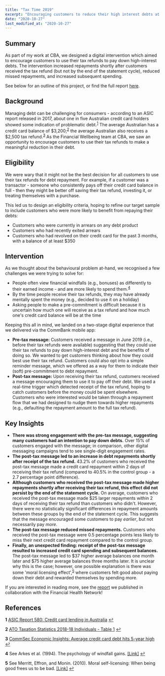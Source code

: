 ```yaml
---
title: "Tax Time 2019"
excerpt: "Encouraging customers to reduce their high interest debts at tax time."
date: "2020-10-27"
last_modified_at: "2020-10-27"
---
```


## Summary

As part of my work at CBA, we designed a digital intervention which aimed to encourage customers to use their tax refunds to pay down high-interest debts. The intervention increased repayments shortly after customers received the tax refund (but not by the end of the statement cycle), reduced missed repayments, and increased subsequent spending.

See below for an outline of this project, or find the full report [here](https://finhealthnetwork.org/research/financial-health-solutions-using-tax-refunds-for-debt-repayment/).

## Background

Managing debt can be challenging for consumers - according to an ASIC report released in 2017, about one in five Australian credit card holders showed some indication of problematic debt.<sup id="a1">[1](#f1)</sup> The average Australian has a credit card balance of $3,200;<sup id="a2">[2](#f2)</sup> the average Australian also receives a $2,500 tax refund.<sup id="a3">[3](#f3)</sup> As the Financial Wellbeing team at CBA, we saw an opportunity to encourage customers to use their tax refunds to make a meaningful reduction in their debt.

## Eligibility

We were wary that it might not be the best decision for all customers to use their tax refunds for debt repayment. For example, if a customer was a transactor - someone who consistently pays off their credit card balance in full - then they might be better off saving their tax refund, investing it, or treating themselves with a purchase.

This led us to design an eligibility criteria, hoping to refine our target sample to include customers who were more likely to benefit from repaying their debts:

* Customers who were currently in arrears on any debt product
* Customers who had recently exited arrears
* Customers who had revolved on their credit card for the past 3 months, with a balance of at least $350

## Intervention

As we thought about the behavioural problem at-hand, we recognised a few challenges we were trying to solve for:

* People often view financial windfalls (e.g., bonuses) as differently to their earned income - and are more likely to spend them.<sup id="a4">[4](#f4)</sup>
* By the time people receive their tax refunds, they may have already mentally spent the money (e.g., decided to use it on a holiday)
* Asking people to make a pre-commitment is difficult because it is uncertain how much one will receive as a tax refund and how much one's credit card balance will be at the time

Keeping this all in mind, we landed on a two-stage digital experience that we delivered via the CommBank mobile app:

* **Pre-tax message:** Customers received a message in June 2019 (i.e., before their tax refunds were available) suggesting that they could use their tax refunds to pay down high-interest debt and the benefits of doing so. We wanted to get customers thinking about how they could best use their tax refund. Customers could also opt into a simple reminder message, which we offered as a way for them to indicate their (soft) pre-commitment to debt repayment.
* **Post-tax message:** Upon receiving their tax refund, customers received a message encouraging them to use it to pay off their debt. We used a real-time trigger which detected receipt of the tax refund, hoping to catch customers before the money could be spent elsewhere. Customers who were interested would be taken through a repayment flow that we had designed to nudge them towards higher repayments (e.g., defaulting the repayment amount to the full tax refund).

## Key Insights

* **There was strong engagement with the pre-tax message, suggesting many customers had an intention to pay down debts.** Over 15% of customers engaged with the message; in comparison, other digital messaging campaigns tend to see single-digit engagement rates.
* **The post-tax message led to an increase in debt repayments shortly after receipt of the tax refund.** 43.2% of customers who received the post-tax message made a credit card repayment within 2 days of receiving their tax refund (compared to 40.5% in the control group - a 2.7 percentage point difference).
* **Although customers who received the post-tax message made higher repayments shortly after receiving their tax refund, this effect did not persist by the end of the statement cycle.** On average, customers who received the post-tax message made $25 larger repayments within 2 days of receiving their tax refund than customers who didn't. However, there were no statistically significant differences in repayment amounts between these groups by the end of the statement cycle. This suggests that the message encouraged some customers to pay *earlier*, but not necessarily pay *more*.
* **The post-tax message reduced missed repayments.** Customers who received the post-tax message were 0.5 percentage points less likely to miss their next credit card repayment compared to the control group.
* **Finally, an unexpected finding: receipt of the post-tax message resulted to increased credit card spending and subsequent balances.** The post-tax message led to $37 higher average balances one month later and $75 higher average balances three months later. It is unclear why this is the case; however, one possible explanation is there was some 'moral licensing effect',<sup id="a5">[5](#f5)</sup> where customers felt good about paying down their debt and rewarded themselves by spending more.

If you are interested in reading more, see the [report](https://finhealthnetwork.org/research/financial-health-solutions-using-tax-refunds-for-debt-repayment/) we published in collaboration with the Financial Health Network!

## References

<b id="f1">1</b> [ASIC Report 580: Credit card lending in Australia](https://download.asic.gov.au/media/4801724/rep580-published-4-7-2018.pdf) [↩](#a1)

<b id="f2">2</b> [ATO Taxation Statistics 2018-18 Individuals - Table 1](https://data.gov.au/data/dataset/taxation-statistics-2017-18/resource/de2ebe4a-b17f-491e-931a-a820fa97fee8) [↩](#a2)

<b id="f3">3</b> [CommSec Economic Insights: Average credit card debt hits 5-year high](https://download.asic.gov.au/media/4801724/rep580-published-4-7-2018.pdf) [↩](#a3)

<b id="f4">4</b> See Arkes et al. (1994). The psychology of windfall gains. [[Link]](https://www.sciencedirect.com/science/article/abs/pii/S0749597884710636) [↩](#a4)

<b id="f5">5</b> See Merritt, Effron, and Monin. (2010). Moral self-licensing: When being good frees us to be bad. [[Link]](https://onlinelibrary.wiley.com/doi/abs/10.1111/j.1751-9004.2010.00263.x
) [↩](#a5)
